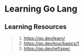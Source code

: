 # Learning Go Lang

## Learning Resources

> 1. <https://go.dev/learn/>
> 1. <https://go.dev/tour/basics/1>
> 1. <https://go.dev/ref/spec>
